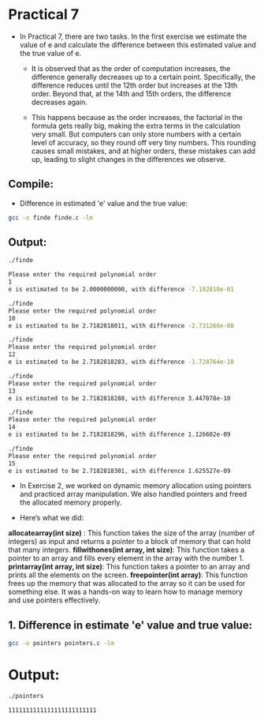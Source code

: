 # Practical 7
* In Practical 7, there are two tasks. In the first exercise we estimate the value of e and calculate the difference between this estimated value and the true value of e.
	* It is observed that as the order of computation increases, the difference generally decreases up to a certain point. Specifically, the difference reduces until the 12th order but increases at the 13th order. Beyond that, at the 14th and 15th orders, the difference decreases again.

	* This happens because as the order increases, the factorial in the formula gets really big, making the extra terms in the calculation very small. But computers can only store numbers with a certain level of accuracy, so they round off very tiny numbers. This rounding causes small mistakes, and at higher orders, these mistakes can add up, leading to slight changes in the differences we observe.

## Compile:
* Difference in estimated 'e' value and the true value:
```bash 
gcc -o finde finde.c -lm
```

## Output:
```bash
./finde

Please enter the required polynomial order 
1
e is estimated to be 2.0000000000, with difference -7.182818e-01

./finde 
Please enter the required polynomial order 
10
e is estimated to be 2.7182818011, with difference -2.731266e-08

./finde 
Please enter the required polynomial order 
12
e is estimated to be 2.7182818283, with difference -1.728764e-10

./finde 
Please enter the required polynomial order 
13
e is estimated to be 2.7182818288, with difference 3.447078e-10

./finde
Please enter the required polynomial order 
14
e is estimated to be 2.7182818296, with difference 1.126602e-09

./finde 
Please enter the required polynomial order 
15
e is estimated to be 2.7182818301, with difference 1.625527e-09
```

* In Exercise 2, we worked on dynamic memory allocation using pointers and practiced array manipulation. We also handled pointers and freed the allocated memory properly.

- Here’s what we did:

**allocatearray(int size)** : This function takes the size of the array (number of integers) as input and returns a pointer to a block of memory that can hold that many integers.
**fillwithones(int array, int size)**: This function takes a pointer to an array and fills every element in the array with the number 1.
**printarray(int array, int size)**: This function takes a pointer to an array and prints all the elements on the screen.
**freepointer(int array)**: This function frees up the memory that was allocated to the array so it can be used for something else.
It was a hands-on way to learn how to manage memory and use pointers effectively.

## 1. Difference in estimate 'e' value and true value:

```bash
gcc -o pointers pointers.c -lm

```
# Output:

```bash
./pointers

1111111111111111111111111

```
